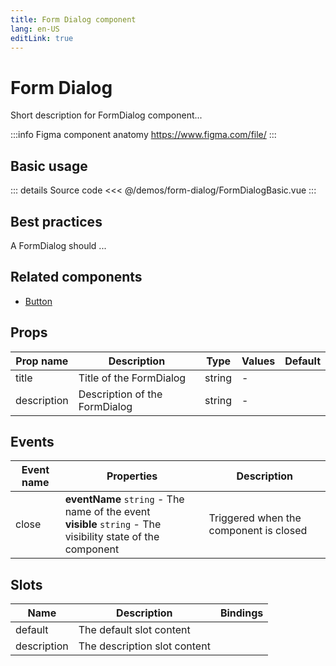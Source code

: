 ```yaml
---
title: Form Dialog component
lang: en-US
editLink: true
---
```


# Form Dialog

Short description for FormDialog component...

:::info Figma component anatomy
https://www.figma.com/file/
:::

## Basic usage

<FormDialogBasic />

::: details Source code
<<< @/demos/form-dialog/FormDialogBasic.vue
:::

## Best practices

A FormDialog should ...

## Related components

- [Button](/components/button/button.doc)

## Props

| Prop name   | Description                   | Type   | Values | Default |
| ----------- | ----------------------------- | ------ | ------ | ------- |
| title       | Title of the FormDialog       | string | -      |         |
| description | Description of the FormDialog | string | -      |         |

## Events

| Event name | Properties                                                                                                      | Description                            |
| ---------- | --------------------------------------------------------------------------------------------------------------- | -------------------------------------- |
| close      | **eventName** `string` - The name of the event<br/>**visible** `string` - The visibility state of the component | Triggered when the component is closed |

## Slots

| Name        | Description                  | Bindings |
| ----------- | ---------------------------- | -------- |
| default     | The default slot content     |          |
| description | The description slot content |          |
